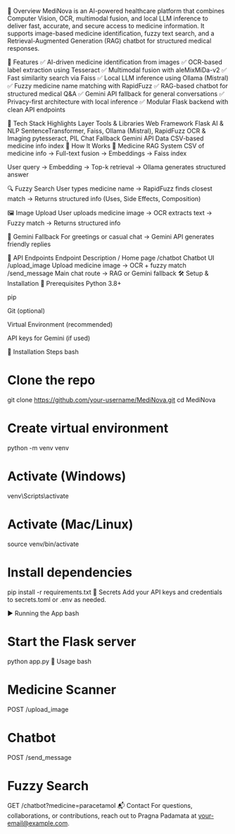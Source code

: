 📌 Overview
MediNova is an AI-powered healthcare platform that combines Computer Vision, OCR, multimodal fusion, and local LLM inference to deliver fast, accurate, and secure access to medicine information. It supports image-based medicine identification, fuzzy text search, and a Retrieval-Augmented Generation (RAG) chatbot for structured medical responses.

🚀 Features
✅ AI-driven medicine identification from images ✅ OCR-based label extraction using Tesseract ✅ Multimodal fusion with aleMixMiDa-v2 ✅ Fast similarity search via Faiss ✅ Local LLM inference using Ollama (Mistral) ✅ Fuzzy medicine name matching with RapidFuzz ✅ RAG-based chatbot for structured medical Q&A ✅ Gemini API fallback for general conversations ✅ Privacy-first architecture with local inference ✅ Modular Flask backend with clean API endpoints

🧠 Tech Stack Highlights
Layer	Tools & Libraries
Web Framework	Flask
AI & NLP	SentenceTransformer, Faiss, Ollama (Mistral), RapidFuzz
OCR & Imaging	pytesseract, PIL
Chat Fallback	Gemini API
Data	CSV-based medicine info index
🔄 How It Works
🧬 Medicine RAG System
CSV of medicine info → Full-text fusion → Embeddings → Faiss index

User query → Embedding → Top-k retrieval → Ollama generates structured answer

🔍 Fuzzy Search
User types medicine name → RapidFuzz finds closest match → Returns structured info (Uses, Side Effects, Composition)

🖼️ Image Upload
User uploads medicine image → OCR extracts text → Fuzzy match → Returns structured info

💬 Gemini Fallback
For greetings or casual chat → Gemini API generates friendly replies

🔗 API Endpoints
Endpoint	Description
/	Home page
/chatbot	Chatbot UI
/upload_image	Upload medicine image → OCR + fuzzy match
/send_message	Main chat route → RAG or Gemini fallback
🛠️ Setup & Installation
📌 Prerequisites
Python 3.8+

pip

Git (optional)

Virtual Environment (recommended)

API keys for Gemini (if used)

🚀 Installation Steps
bash
# Clone the repo
git clone https://github.com/your-username/MediNova.git
cd MediNova

# Create virtual environment
python -m venv venv

# Activate (Windows)
venv\Scripts\activate

# Activate (Mac/Linux)
source venv/bin/activate

# Install dependencies
pip install -r requirements.txt
🔐 Secrets
Add your API keys and credentials to secrets.toml or .env as needed.

▶️ Running the App
bash
# Start the Flask server
python app.py
🎯 Usage
bash
# Medicine Scanner
POST /upload_image

# Chatbot
POST /send_message

# Fuzzy Search
GET /chatbot?medicine=paracetamol
📬 Contact
For questions, collaborations, or contributions, reach out to Pragna Padamata at your-email@example.com.
